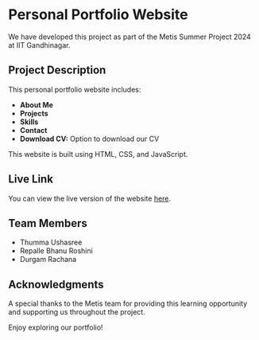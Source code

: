 # Personal Portfolio Website

We have developed this project as part of the Metis Summer Project 2024 at IIT Gandhinagar.

## Project Description

This personal portfolio website includes:
- **About Me** 
- **Projects** 
- **Skills**
- **Contact** 
- **Download CV:** Option to download our CV

This website is built using HTML, CSS, and JavaScript.

## Live Link

You can view the live version of the website [here](https://ushasree-3.github.io/).

## Team Members

- Thumma Ushasree
- Repalle Bhanu Roshini
- Durgam Rachana

## Acknowledgments

A special thanks to the Metis team for providing this learning opportunity and supporting us throughout the project.

Enjoy exploring our portfolio!
